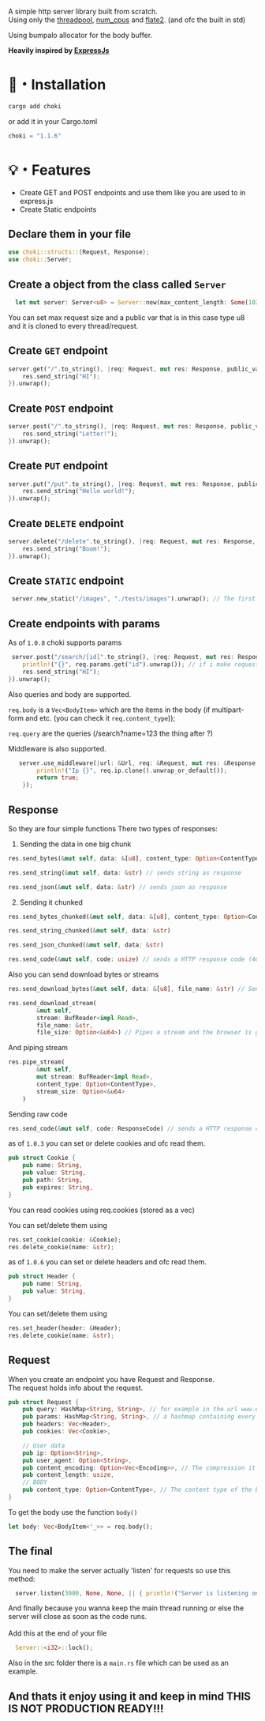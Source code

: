 A simple http server library built from scratch.
<br>
Using only the <a href="https://crates.io/crates/threadpool">threadpool</a>, <a href="https://crates.io/crates/num_cpus">num_cpus</a> and <a href="https://crates.io/crates/flate2">flate2</a>. (and ofc the built in std)

Using bumpalo allocator for the body buffer.
<br>

<b>Heavily inspired by <a href="https://expressjs.com/">ExpressJs</a></b>

# 📂・Installation

```powershell
cargo add choki
```

or add it in your Cargo.toml

```powershell
choki = "1.1.6"
```

# 💡・Features

- Create GET and POST endpoints and use them like you are used to in express.js
  <br>
- Create Static endpoints

## Declare them in your file

```rust
use choki::structs::{Request, Response};
use choki::Server;
```

## Create a object from the class called `Server`

```rust
  let mut server: Server<u8> = Server::new(max_content_length: Some(1024),public_var: None);
```

You can set max request size and a public var that is in this case type u8 and it is cloned to every thread/request.

## Create `GET` endpoint

```rust
server.get("/".to_string(), |req: Request, mut res: Response, public_var: Option<u8>| {
    res.send_string("HI");
}).unwrap();
```

## Create `POST` endpoint

```rust
server.post("/".to_string(), |req: Request, mut res: Response, public_var: Option<u8>| {
    res.send_string("Letter!");
}).unwrap();
```

## Create `PUT` endpoint

```rust
server.put("/put".to_string(), |req: Request, mut res: Response, public_var: Option<u8>| {
    res.send_string("Hello world!");
}).unwrap();
```

## Create `DELETE` endpoint

```rust
server.delete("/delete".to_string(), |req: Request, mut res: Response, public_var: Option<u8>| {
    res.send_string("Boom!");
}).unwrap();
```

## Create `STATIC` endpoint

```rust
 server.new_static("/images", "./tests/images").unwrap(); // The first one is the path in the browser for example: example.com/images and the second one is the exposed path from the computer(local)
```

## Create endpoints with params

As of `1.0.8` choki supports params

```rust
 server.post("/search/[id]".to_string(), |req: Request, mut res: Response, public_var: Option<u8>| {
    println!("{}", req.params.get("id").unwrap()); // if i make request to /search/pizza this will print pizza
    res.send_string("HI");
}).unwrap();
```

Also queries and body are supported.

`req.body` is a `Vec<BodyItem>` which are the items in the body (if multipart-form and etc. (you can check it `req.content_type`));

`req.query` are the queries (/search?name=123 the thing after ?)

Middleware is also supported.

```rust
   server.use_middleware(|url: &Url, req: &Request, mut res: &Response, public_var: &Option<u8>| {
        println!("Ip {}", req.ip.clone().unwrap_or_default());
        return true;
    });
```

## Response

So they are four simple functions
There two types of responses:

1. Sending the data in one big chunk

```rust
res.send_bytes(&mut self, data: &[u8], content_type: Option<ContentType>) // sends raw bytes with content type you provide (you can provide ContentType::None and let the browser decide)
```

```rust
res.send_string(&mut self, data: &str) // sends string as response
```

```rust
res.send_json(&mut self, data: &str) // sends json as response
```

2. Sending it chunked

```rust
res.send_bytes_chunked(&mut self, data: &[u8], content_type: Option<ContentType>)
```

```rust
res.send_string_chunked(&mut self, data: &str)
```

```rust
res.send_json_chunked(&mut self, data: &str)
```

```rust
res.send_code(&mut self, code: usize) // sends a HTTP response code (404,200...)
```

Also you can send download bytes or streams

```rust
res.send_download_bytes(&mut self, data: &[u8], file_name: &str) // Sends bytes and the browser is goind to start to download it.
```

```rust
res.send_download_stream(
        &mut self,
        stream: BufReader<impl Read>,
        file_name: &str,
        file_size: Option<&u64>) // Pipes a stream and the browser is goind to start to download it.
```

And piping stream

```rust
res.pipe_stream(
        &mut self,
        mut stream: BufReader<impl Read>,
        content_type: Option<ContentType>,
        stream_size: Option<&u64>
    )
```

Sending raw code

```rust
res.send_code(&mut self, code: ResponseCode) // sends a HTTP response code (404,200...)
```

as of `1.0.3` you can set or delete cookies and ofc read them.

```rust
pub struct Cookie {
    pub name: String,
    pub value: String,
    pub path: String,
    pub expires: String,
}
```

You can read cookies using req.cookies (stored as a vec)

You can set/delete them using

```rust
res.set_cookie(cookie: &Cookie);
res.delete_cookie(name: &str);
```

as of `1.0.6` you can set or delete headers and ofc read them.

```rust
pub struct Header {
    pub name: String,
    pub value: String,
}
```

You can set/delete them using

```rust
res.set_header(header: &Header);
res.delete_cookie(name: &str);
```

## Request

When you create an endpoint you have Request and Response.
<br>
The request holds info about the request.

```rust
pub struct Request {
    pub query: HashMap<String, String>, // for example in the url www.example.com/?name=Kartof the query will be ["name" => "Kartof"] as hashmap
    pub params: HashMap<String, String>, // a hashmap containing every param with name and value
    pub headers: Vec<Header>,
    pub cookies: Vec<Cookie>,

    // User data
    pub ip: Option<String>,
    pub user_agent: Option<String>,
    pub content_encoding: Option<Vec<Encoding>>, // The compression it can accept (zlib...)
    pub content_length: usize,
    // BODY
    pub content_type: Option<ContentType>, // The content type of the body
}
```

To get the body use the function `body()`

```rust
let body: Vec<BodyItem<'_>> = req.body();
```

## The final

You need to make the server actually 'listen' for requests so use this method:

```rust
  server.listen(3000, None, None, || { println!("Server is listening on port 3000") }).unwrap();
```

And finally because you wanna keep the main thread running or else the server will close as soon as the code runs.
<br>
<br>
Add this at the end of your file

```rust
  Server::<i32>::lock();
```

Also in the src folder there is a `main.rs` file which can be used as an example.

## And thats it enjoy using it and keep in mind THIS IS NOT PRODUCTION READY!!!
